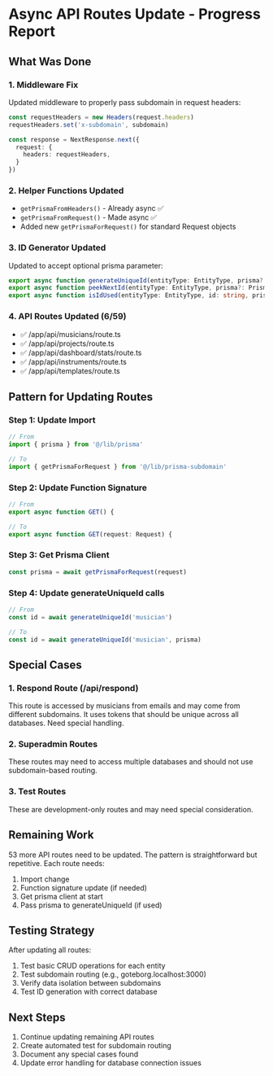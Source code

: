 # Async API Routes Update - Progress Report

## What Was Done

### 1. Middleware Fix
Updated middleware to properly pass subdomain in request headers:
```typescript
const requestHeaders = new Headers(request.headers)
requestHeaders.set('x-subdomain', subdomain)

const response = NextResponse.next({
  request: {
    headers: requestHeaders,
  }
})
```

### 2. Helper Functions Updated
- `getPrismaFromHeaders()` - Already async ✅
- `getPrismaFromRequest()` - Made async ✅
- Added new `getPrismaForRequest()` for standard Request objects

### 3. ID Generator Updated
Updated to accept optional prisma parameter:
```typescript
export async function generateUniqueId(entityType: EntityType, prisma?: PrismaClient)
export async function peekNextId(entityType: EntityType, prisma?: PrismaClient)
export async function isIdUsed(entityType: EntityType, id: string, prisma?: PrismaClient)
```

### 4. API Routes Updated (6/59)
- ✅ /app/api/musicians/route.ts
- ✅ /app/api/projects/route.ts
- ✅ /app/api/dashboard/stats/route.ts
- ✅ /app/api/instruments/route.ts
- ✅ /app/api/templates/route.ts

## Pattern for Updating Routes

### Step 1: Update Import
```typescript
// From
import { prisma } from '@/lib/prisma'

// To
import { getPrismaForRequest } from '@/lib/prisma-subdomain'
```

### Step 2: Update Function Signature
```typescript
// From
export async function GET() {

// To
export async function GET(request: Request) {
```

### Step 3: Get Prisma Client
```typescript
const prisma = await getPrismaForRequest(request)
```

### Step 4: Update generateUniqueId calls
```typescript
// From
const id = await generateUniqueId('musician')

// To
const id = await generateUniqueId('musician', prisma)
```

## Special Cases

### 1. Respond Route (/api/respond)
This route is accessed by musicians from emails and may come from different subdomains. It uses tokens that should be unique across all databases. Need special handling.

### 2. Superadmin Routes
These routes may need to access multiple databases and should not use subdomain-based routing.

### 3. Test Routes
These are development-only routes and may need special consideration.

## Remaining Work

53 more API routes need to be updated. The pattern is straightforward but repetitive. Each route needs:
1. Import change
2. Function signature update (if needed)
3. Get prisma client at start
4. Pass prisma to generateUniqueId (if used)

## Testing Strategy

After updating all routes:
1. Test basic CRUD operations for each entity
2. Test subdomain routing (e.g., goteborg.localhost:3000)
3. Verify data isolation between subdomains
4. Test ID generation with correct database

## Next Steps

1. Continue updating remaining API routes
2. Create automated test for subdomain routing
3. Document any special cases found
4. Update error handling for database connection issues